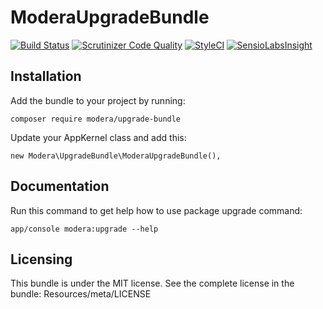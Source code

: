 # ModeraUpgradeBundle

[![Build Status](https://travis-ci.org/modera/ModeraUpgradeBundle.svg?branch=master)](https://travis-ci.org/modera/ModeraUpgradeBundle)
[![Scrutinizer Code Quality](https://scrutinizer-ci.com/g/modera/ModeraUpgradeBundle/badges/quality-score.png?b=master)](https://scrutinizer-ci.com/g/modera/ModeraUpgradeBundle/?branch=master)
[![StyleCI](https://styleci.io/repos/29133176/shield)](https://styleci.io/repos/29133176)
[![SensioLabsInsight](https://insight.sensiolabs.com/projects/e0f6dba2-92a4-4be3-a311-c5e2c1226caf/mini.png)](https://insight.sensiolabs.com/projects/e0f6dba2-92a4-4be3-a311-c5e2c1226caf)

## Installation

Add the bundle to your project by running:

    composer require modera/upgrade-bundle

Update your AppKernel class and add this:

    new Modera\UpgradeBundle\ModeraUpgradeBundle(),

## Documentation

Run this command to get help how to use package upgrade command:

    app/console modera:upgrade --help

## Licensing

This bundle is under the MIT license. See the complete license in the bundle:
Resources/meta/LICENSE
